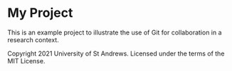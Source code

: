 # My Project

This is an example project to illustrate the use of Git for
collaboration in a research context.

Copyright 2021 University of St Andrews. Licensed under the terms of the MIT
License.
